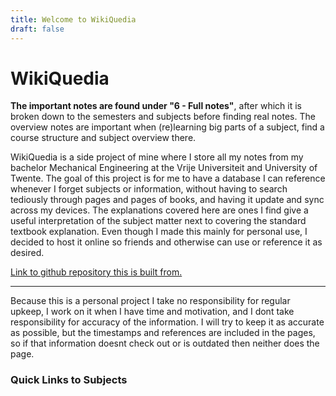 ```yaml
---
title: Welcome to WikiQuedia
draft: false
---
```

# WikiQuedia
__The important notes are found under "6 - Full notes"__, after which it is broken down to the semesters and subjects before finding real notes. The overview notes are important when (re)learning big parts of a subject, find a course structure and subject overview there.

WikiQuedia is a side project of mine where I store all my notes from my bachelor Mechanical Engineering at the Vrije Universiteit and University of Twente. 
The goal of this project is for me to have a database I can reference whenever I forget subjects or information, without having to search tediously through pages and pages of books, and having it update and sync across my devices. The explanations covered here are ones I find give a useful interpretation of the subject matter next to covering the standard textbook explanation. Even though I made this mainly for personal use, I decided to host it online so friends and otherwise can use or reference it as desired.

[Link to github repository this is built from.](https://github.com/QueNerguy/WikiQuedia)

---
Because this is a personal project I take no responsibility for regular upkeep, I work on it when I have time and motivation, and I dont take responsibility for accuracy of the information. I will try to keep it as accurate as possible, but the timestamps and references are included in the pages, so if that information doesnt check out or is outdated then neither does the page.

### Quick Links to Subjects